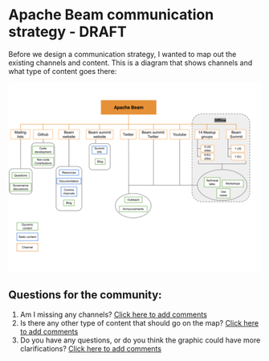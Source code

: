 # Apache Beam communication strategy - DRAFT

Before we design a communication strategy, I wanted to map out the existing channels and content. 
This is a diagram that shows channels and what type of content goes there: 

![Beam online content map](/comms-map.svg)

## Questions for the community:
1. Am I missing any channels? [Click here to add comments](https://github.com/macruzbar/beam/issues/1)
1. Is there any other type of content that should go on the map? [Click here to add comments](https://github.com/macruzbar/beam/issues/2)
1. Do you have any questions, or do you think the graphic could have more clarifications? [Click here to add comments](https://github.com/macruzbar/beam/issues/3)
